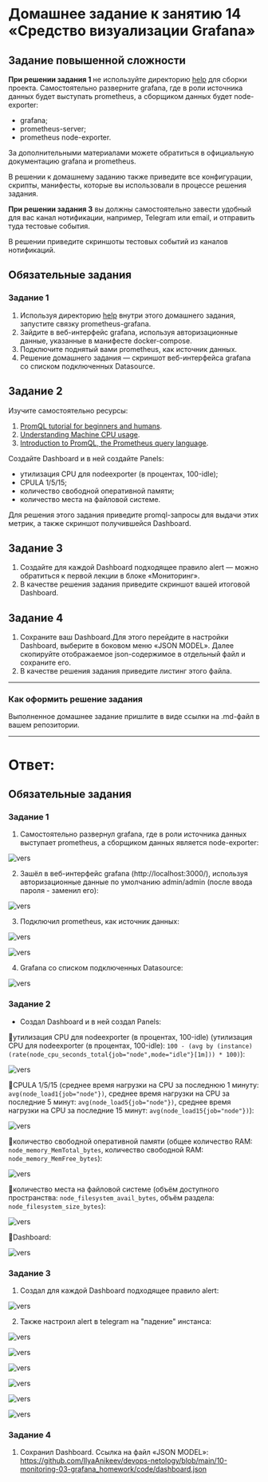 # Домашнее задание к занятию 14 «Средство визуализации Grafana»

## Задание повышенной сложности

**При решении задания 1** не используйте директорию [help](./help) для сборки проекта. Самостоятельно разверните grafana, где в роли источника данных будет выступать prometheus, а сборщиком данных будет node-exporter:

- grafana;
- prometheus-server;
- prometheus node-exporter.

За дополнительными материалами можете обратиться в официальную документацию grafana и prometheus.

В решении к домашнему заданию также приведите все конфигурации, скрипты, манифесты, которые вы 
использовали в процессе решения задания.

**При решении задания 3** вы должны самостоятельно завести удобный для вас канал нотификации, например, Telegram или email, и отправить туда тестовые события.

В решении приведите скриншоты тестовых событий из каналов нотификаций.

## Обязательные задания

### Задание 1

1. Используя директорию [help](./help) внутри этого домашнего задания, запустите связку prometheus-grafana.
1. Зайдите в веб-интерфейс grafana, используя авторизационные данные, указанные в манифесте docker-compose.
1. Подключите поднятый вами prometheus, как источник данных.
1. Решение домашнего задания — скриншот веб-интерфейса grafana со списком подключенных Datasource.

## Задание 2

Изучите самостоятельно ресурсы:

1. [PromQL tutorial for beginners and humans](https://valyala.medium.com/promql-tutorial-for-beginners-9ab455142085).
1. [Understanding Machine CPU usage](https://www.robustperception.io/understanding-machine-cpu-usage).
1. [Introduction to PromQL, the Prometheus query language](https://grafana.com/blog/2020/02/04/introduction-to-promql-the-prometheus-query-language/).

Создайте Dashboard и в ней создайте Panels:

- утилизация CPU для nodeexporter (в процентах, 100-idle);
- CPULA 1/5/15;
- количество свободной оперативной памяти;
- количество места на файловой системе.

Для решения этого задания приведите promql-запросы для выдачи этих метрик, а также скриншот получившейся Dashboard.

## Задание 3

1. Создайте для каждой Dashboard подходящее правило alert — можно обратиться к первой лекции в блоке «Мониторинг».
1. В качестве решения задания приведите скриншот вашей итоговой Dashboard.

## Задание 4

1. Сохраните ваш Dashboard.Для этого перейдите в настройки Dashboard, выберите в боковом меню «JSON MODEL». Далее скопируйте отображаемое json-содержимое в отдельный файл и сохраните его.
1. В качестве решения задания приведите листинг этого файла.

---

### Как оформить решение задания

Выполненное домашнее задание пришлите в виде ссылки на .md-файл в вашем репозитории.

---

# Ответ:

## Обязательные задания

### Задание 1

1. Самостоятельно развернул grafana, где в роли источника данных выступает prometheus, а сборщиком данных является node-exporter:

![vers](img/1_1_runing_stack.png)

2. Зашёл в веб-интерфейс grafana (http://localhost:3000/), используя авторизационные данные по умолчанию admin/admin (после ввода пароля - заменил его):

![vers](img/2_1_grafana_run.png)

3. Подключил prometheus, как источник данных:

![vers](img/3_1_add_url_prometheus.png)

![vers](img/3_2_prometheus_save.png)

4. Grafana со списком подключенных Datasource:

![vers](img/4_1_data_sources.png)

### Задание 2

- Создал Dashboard и в ней создал Panels:

&#x1F53D;утилизация CPU для nodeexporter (в процентах, 100-idle) (утилизация CPU для nodeexporter (в процентах, 100-idle): `100 - (avg by (instance) (rate(node_cpu_seconds_total{job="node",mode="idle"}[1m])) * 100)`):

![vers](img/5_1_cpu_idle_100.png)

&#x1F53D;CPULA 1/5/15 (среднее время нагрузки на CPU за последнюю 1 минуту: `avg(node_load1{job="node"})`, среднее время нагрузки на CPU за последние 5 минут: `avg(node_load5{job="node"})`, среднее время нагрузки на CPU за последние 15 минут: `avg(node_load15{job="node"})`):

![vers](img/6_1_cpula_1_5_15.png)

&#x1F53D;количество свободной оперативной памяти (общее количество RAM: `node_memory_MemTotal_bytes`, количество свободной RAM: `node_memory_MemFree_bytes`):

![vers](img/7_1_ram_free.png)

&#x1F53D;количество места на файловой системе (объём доступного пространства: `node_filesystem_avail_bytes`, объём раздела: `node_filesystem_size_bytes`):

![vers](img/8_1_fs.png)

&#x1F53D;Dashboard:

![vers](img/9_1_dashboard.png)

### Задание 3

1. Создал для каждой Dashboard подходящее правило alert:

![vers](img/10_1_dashboards_alerts.png)

2. Также настроил alert в telegram на "падение" инстанса:

![vers](img/11_1_prom_alerts.png)

![vers](img/12_1_telegram_ins_down.png)

![vers](img/13_1_dcyml.png)

![vers](img/14_1_promyml.png)

![vers](img/15_1_alertsrule.png)

![vers](img/16_1_confyml.png)

### Задание 4

1. Сохранил Dashboard. Ссылка на файл «JSON MODEL»: https://github.com/IlyaAnikeev/devops-netology/blob/main/10-monitoring-03-grafana_homework/code/dashboard.json
